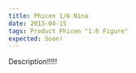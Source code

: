 ```yaml
---
title: Phicen 1/6 Nina
date: 2013-04-15
tags: Product Phicen "1:6 Figure"
expected: Soon!
---
```

Description!!!!!